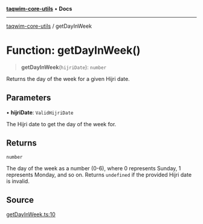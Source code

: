 [**taqwim-core-utils**](../README.md) • **Docs**

---

[taqwim-core-utils](../globals.md) / getDayInWeek

# Function: getDayInWeek()

> **getDayInWeek**(`hijriDate`): `number`

Returns the day of the week for a given Hijri date.

## Parameters

• **hijriDate**: `ValidHijriDate`

The Hijri date to get the day of the week for.

## Returns

`number`

The day of the week as a number (0-6), where 0 represents Sunday, 1 represents Monday, and so on.
Returns `undefined` if the provided Hijri date is invalid.

## Source

[getDayInWeek.ts:10](https://github.com/boussadjra/taqwim/blob/a16e0483140d22a326ae33586f5bfb208d318d3e/packages/core-utils/src/lib/getDayInWeek.ts#L10)
